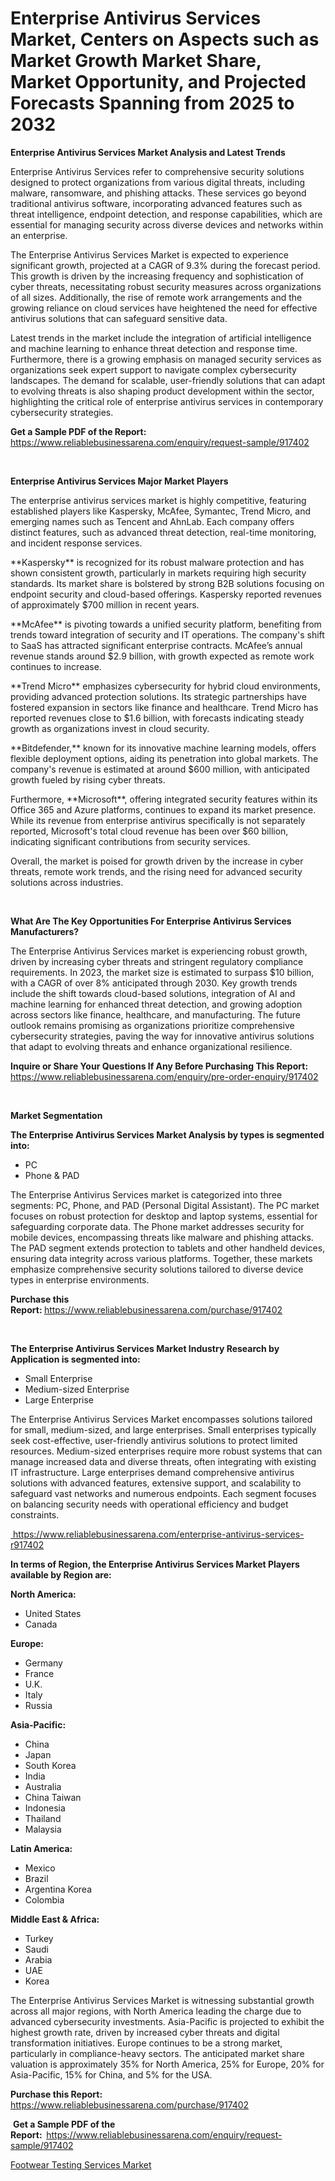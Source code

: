 <p><h1>Enterprise Antivirus Services Market, Centers on Aspects such as Market Growth Market Share, Market Opportunity, and Projected Forecasts Spanning from 2025 to 2032</h1></p><p><strong>Enterprise Antivirus Services Market Analysis and Latest Trends</strong></p>
<p><p>Enterprise Antivirus Services refer to comprehensive security solutions designed to protect organizations from various digital threats, including malware, ransomware, and phishing attacks. These services go beyond traditional antivirus software, incorporating advanced features such as threat intelligence, endpoint detection, and response capabilities, which are essential for managing security across diverse devices and networks within an enterprise.</p><p>The Enterprise Antivirus Services Market is expected to experience significant growth, projected at a CAGR of 9.3% during the forecast period. This growth is driven by the increasing frequency and sophistication of cyber threats, necessitating robust security measures across organizations of all sizes. Additionally, the rise of remote work arrangements and the growing reliance on cloud services have heightened the need for effective antivirus solutions that can safeguard sensitive data.</p><p>Latest trends in the market include the integration of artificial intelligence and machine learning to enhance threat detection and response time. Furthermore, there is a growing emphasis on managed security services as organizations seek expert support to navigate complex cybersecurity landscapes. The demand for scalable, user-friendly solutions that can adapt to evolving threats is also shaping product development within the sector, highlighting the critical role of enterprise antivirus services in contemporary cybersecurity strategies.</p></p>
<p><strong>Get a Sample PDF of the Report:&nbsp;</strong> <a href="https://www.reliablebusinessarena.com/enquiry/request-sample/917402?utm_campaign=3099&utm_medium=2&utm_source=Github&utm_content=ia&utm_term=07032025&utm_id=enterprise-antivirus-services">https://www.reliablebusinessarena.com/enquiry/request-sample/917402</a></p>
<p>&nbsp;</p>
<p><strong>Enterprise Antivirus Services Major Market Players</strong></p>
<p><p>The enterprise antivirus services market is highly competitive, featuring established players like Kaspersky, McAfee, Symantec, Trend Micro, and emerging names such as Tencent and AhnLab. Each company offers distinct features, such as advanced threat detection, real-time monitoring, and incident response services.</p><p>**Kaspersky** is recognized for its robust malware protection and has shown consistent growth, particularly in markets requiring high security standards. Its market share is bolstered by strong B2B solutions focusing on endpoint security and cloud-based offerings. Kaspersky reported revenues of approximately $700 million in recent years.</p><p>**McAfee** is pivoting towards a unified security platform, benefiting from trends toward integration of security and IT operations. The company's shift to SaaS has attracted significant enterprise contracts. McAfee’s annual revenue stands around $2.9 billion, with growth expected as remote work continues to increase.</p><p>**Trend Micro** emphasizes cybersecurity for hybrid cloud environments, providing advanced protection solutions. Its strategic partnerships have fostered expansion in sectors like finance and healthcare. Trend Micro has reported revenues close to $1.6 billion, with forecasts indicating steady growth as organizations invest in cloud security.</p><p>**Bitdefender,** known for its innovative machine learning models, offers flexible deployment options, aiding its penetration into global markets. The company's revenue is estimated at around $600 million, with anticipated growth fueled by rising cyber threats.</p><p>Furthermore, **Microsoft**, offering integrated security features within its Office 365 and Azure platforms, continues to expand its market presence. While its revenue from enterprise antivirus specifically is not separately reported, Microsoft's total cloud revenue has been over $60 billion, indicating significant contributions from security services.</p><p>Overall, the market is poised for growth driven by the increase in cyber threats, remote work trends, and the rising need for advanced security solutions across industries.</p></p>
<p>&nbsp;</p>
<p><strong>What Are The Key Opportunities For Enterprise Antivirus Services Manufacturers?</strong></p>
<p><p>The Enterprise Antivirus Services market is experiencing robust growth, driven by increasing cyber threats and stringent regulatory compliance requirements. In 2023, the market size is estimated to surpass $10 billion, with a CAGR of over 8% anticipated through 2030. Key growth trends include the shift towards cloud-based solutions, integration of AI and machine learning for enhanced threat detection, and growing adoption across sectors like finance, healthcare, and manufacturing. The future outlook remains promising as organizations prioritize comprehensive cybersecurity strategies, paving the way for innovative antivirus solutions that adapt to evolving threats and enhance organizational resilience.</p></p>
<p><strong>Inquire or Share Your Questions If Any Before Purchasing This Report:</strong> <a href="https://www.reliablebusinessarena.com/enquiry/pre-order-enquiry/917402?utm_campaign=3099&utm_medium=2&utm_source=Github&utm_content=ia&utm_term=07032025&utm_id=enterprise-antivirus-services">https://www.reliablebusinessarena.com/enquiry/pre-order-enquiry/917402</a></p>
<p>&nbsp;</p>
<p><strong>Market Segmentation</strong></p>
<p><strong>The Enterprise Antivirus Services Market Analysis by types is segmented into:</strong></p>
<p><ul><li>PC</li><li>Phone & PAD</li></ul></p>
<p><p>The Enterprise Antivirus Services market is categorized into three segments: PC, Phone, and PAD (Personal Digital Assistant). The PC market focuses on robust protection for desktop and laptop systems, essential for safeguarding corporate data. The Phone market addresses security for mobile devices, encompassing threats like malware and phishing attacks. The PAD segment extends protection to tablets and other handheld devices, ensuring data integrity across various platforms. Together, these markets emphasize comprehensive security solutions tailored to diverse device types in enterprise environments.</p></p>
<p><strong>Purchase this Report:&nbsp;</strong><a href="https://www.reliablebusinessarena.com/purchase/917402?utm_campaign=3099&utm_medium=2&utm_source=Github&utm_content=ia&utm_term=07032025&utm_id=enterprise-antivirus-services">https://www.reliablebusinessarena.com/purchase/917402</a></p>
<p>&nbsp;</p>
<p><strong>The Enterprise Antivirus Services Market Industry Research by Application is segmented into:</strong></p>
<p><ul><li>Small Enterprise</li><li>Medium-sized Enterprise</li><li>Large Enterprise</li></ul></p>
<p><p>The Enterprise Antivirus Services Market encompasses solutions tailored for small, medium-sized, and large enterprises. Small enterprises typically seek cost-effective, user-friendly antivirus solutions to protect limited resources. Medium-sized enterprises require more robust systems that can manage increased data and diverse threats, often integrating with existing IT infrastructure. Large enterprises demand comprehensive antivirus solutions with advanced features, extensive support, and scalability to safeguard vast networks and numerous endpoints. Each segment focuses on balancing security needs with operational efficiency and budget constraints.</p></p>
<p><a href="https://www.reliablebusinessarena.com/enterprise-antivirus-services-r917402?utm_campaign=3099&utm_medium=2&utm_source=Github&utm_content=ia&utm_term=07032025&utm_id=enterprise-antivirus-services">&nbsp;https://www.reliablebusinessarena.com/enterprise-antivirus-services-r917402</a></p>
<p><strong>In terms of Region, the Enterprise Antivirus Services Market Players available by Region are:</strong></p>
<p>
    <p> <strong> North America: </strong>
        <ul>
            <li>United States</li>
            <li>Canada</li>
        </ul>
        </p> 
    <p> <strong> Europe: </strong>
        <ul>
            <li>Germany</li>
            <li>France</li>
            <li>U.K.</li>
            <li>Italy</li>
            <li>Russia</li>
        </ul>
        </p> 
    <p> <strong> Asia-Pacific: </strong>
        <ul>
            <li>China</li>
            <li>Japan</li>
            <li>South Korea</li>
            <li>India</li>
            <li>Australia</li>
            <li>China Taiwan</li>
            <li>Indonesia</li>
            <li>Thailand</li>
            <li>Malaysia</li>
        </ul>
        </p> 
    <p> <strong> Latin America: </strong>
        <ul>
            <li>Mexico</li>
            <li>Brazil</li>
            <li>Argentina Korea</li>
            <li>Colombia</li>
        </ul>
        </p> 
    <p> <strong> Middle East & Africa: </strong>
        <ul>
            <li>Turkey</li>
            <li>Saudi</li>
            <li>Arabia</li>
            <li>UAE</li>
            <li>Korea</li>
        </ul>
    </p>
    </p>
<p><p>The Enterprise Antivirus Services Market is witnessing substantial growth across all major regions, with North America leading the charge due to advanced cybersecurity investments. Asia-Pacific is projected to exhibit the highest growth rate, driven by increased cyber threats and digital transformation initiatives. Europe continues to be a strong market, particularly in compliance-heavy sectors. The anticipated market share valuation is approximately 35% for North America, 25% for Europe, 20% for Asia-Pacific, 15% for China, and 5% for the USA.</p></p>
<p><strong>Purchase this Report: </strong><a href="https://www.reliablebusinessarena.com/purchase/917402?utm_campaign=3099&utm_medium=2&utm_source=Github&utm_content=ia&utm_term=07032025&utm_id=enterprise-antivirus-services">https://www.reliablebusinessarena.com/purchase/917402</a></p>
<p>&nbsp;<strong>Get a Sample PDF of the Report:&nbsp;&nbsp;</strong><a href="https://www.reliablebusinessarena.com/enquiry/request-sample/917402?utm_campaign=3099&utm_medium=2&utm_source=Github&utm_content=ia&utm_term=07032025&utm_id=enterprise-antivirus-services">https://www.reliablebusinessarena.com/enquiry/request-sample/917402</a></p>
<p><strong></strong></p>
<p><p><a href="https://github.com/zupankocka/Market-Research-Report-List-1/blob/main/footwear-testing-services-market.md?utm_campaign=3099&utm_medium=2&utm_source=Github&utm_content=ia&utm_term=07032025&utm_id=enterprise-antivirus-services">Footwear Testing Services Market</a></p></p>